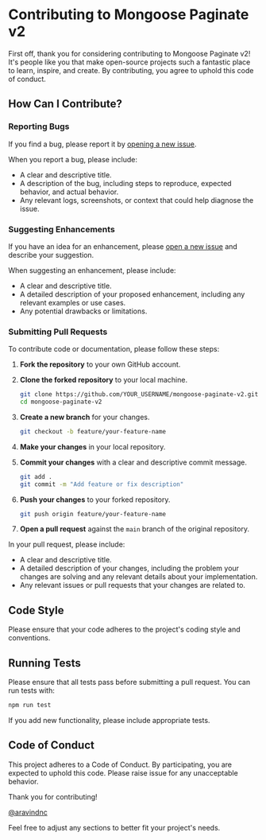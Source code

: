 # Contributing to Mongoose Paginate v2

First off, thank you for considering contributing to Mongoose Paginate v2! It's people like you that make open-source projects such a fantastic place to learn, inspire, and create. By contributing, you agree to uphold this code of conduct.

## How Can I Contribute?

### Reporting Bugs

If you find a bug, please report it by [opening a new issue](https://github.com/aravindnc/mongoose-paginate-v2/issues).

When you report a bug, please include:
- A clear and descriptive title.
- A description of the bug, including steps to reproduce, expected behavior, and actual behavior.
- Any relevant logs, screenshots, or context that could help diagnose the issue.

### Suggesting Enhancements

If you have an idea for an enhancement, please [open a new issue](https://github.com/aravindnc/mongoose-paginate-v2/issues) and describe your suggestion.

When suggesting an enhancement, please include:
- A clear and descriptive title.
- A detailed description of your proposed enhancement, including any relevant examples or use cases.
- Any potential drawbacks or limitations.

### Submitting Pull Requests

To contribute code or documentation, please follow these steps:

1. **Fork the repository** to your own GitHub account.

2. **Clone the forked repository** to your local machine.

    ```sh
    git clone https://github.com/YOUR_USERNAME/mongoose-paginate-v2.git
    cd mongoose-paginate-v2
    ```

3. **Create a new branch** for your changes.

    ```sh
    git checkout -b feature/your-feature-name
    ```

4. **Make your changes** in your local repository.

5. **Commit your changes** with a clear and descriptive commit message.

    ```sh
    git add .
    git commit -m "Add feature or fix description"
    ```

6. **Push your changes** to your forked repository.

    ```sh
    git push origin feature/your-feature-name
    ```

7. **Open a pull request** against the `main` branch of the original repository.

In your pull request, please include:
- A clear and descriptive title.
- A detailed description of your changes, including the problem your changes are solving and any relevant details about your implementation.
- Any relevant issues or pull requests that your changes are related to.

## Code Style

Please ensure that your code adheres to the project's coding style and conventions.

## Running Tests
Please ensure that all tests pass before submitting a pull request. You can run tests with:

```sh
npm run test
```

If you add new functionality, please include appropriate tests.

## Code of Conduct
This project adheres to a Code of Conduct. By participating, you are expected to uphold this code. Please raise issue for any unacceptable behavior.

Thank you for contributing!

[@aravindnc](https://github.com/aravindnc)

Feel free to adjust any sections to better fit your project's needs.
